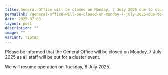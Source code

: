 ```yaml
---
title: General Office will be closed on Monday, 7 July 2025 due to cluster event
permalink: /general-office-will-be-closed-on-monday-7-july-2025-due-to-cluster-event/
date: 2025-07-03
layout: post
description: ""
image: ""
variant: tiptap
---
```

<p>Please be informed that the General Office will be closed on Monday, 7
July 2025 as all staff will be out for a cluster event.</p>
<p>We will resume operation on Tuesday, 8 July 2025.</p>